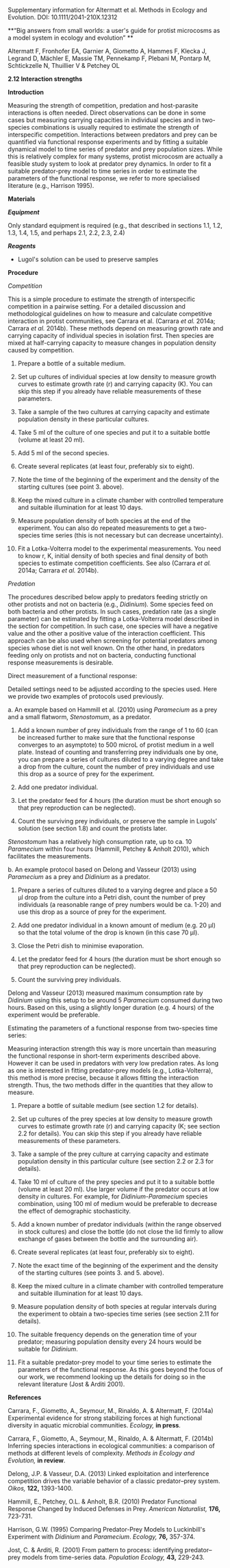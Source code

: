 Supplementary information for Altermatt et al. Methods in Ecology and Evolution. DOI: 10.1111/2041-210X.12312

**“Big answers from small worlds: a user's guide for protist microcosms as a model system in ecology and evolution” **

Altermatt F, Fronhofer EA, Garnier A, Giometto A, Hammes F, Klecka J, Legrand D, Mächler E, Massie TM, Pennekamp F, Plebani M, Pontarp M, Schtickzelle N, Thuillier V & Petchey OL

**2.12 Interaction strengths**

**Introduction**

Measuring the strength of competition, predation and host-parasite interactions is often needed. Direct observations can be done in some cases but measuring carrying capacities in individual species and in two-species combinations is usually required to estimate the strength of interspecific competition. Interactions between predators and prey can be quantified via functional response experiments and by fitting a suitable dynamical model to time series of predator and prey population sizes. While this is relatively complex for many systems, protist microcosm are actually a feasible study system to look at predator prey dynamics. In order to fit a suitable predator-prey model to time series in order to estimate the parameters of the functional response, we refer to more specialised literature (e.g., Harrison 1995).

**Materials**

***Equipment***

Only standard equipment is required (e.g., that described in sections 1.1, 1.2, 1.3, 1.4, 1.5, and perhaps 2.1, 2.2, 2.3, 2.4)

***Reagents***

-   Lugol's solution can be used to preserve samples

**Procedure**

*Competition*

This is a simple procedure to estimate the strength of interspecific competition in a pairwise setting. For a detailed discussion and methodological guidelines on how to measure and calculate competitive interaction in protist communities, see Carrara et al. (Carrara *et al.* 2014a; Carrara *et al.* 2014b). These methods depend on measuring growth rate and carrying capacity of individual species in isolation first. Then species are mixed at half-carrying capacity to measure changes in population density caused by competition.

1.  Prepare a bottle of a suitable medium.

2.  Set up cultures of individual species at low density to measure growth curves to estimate growth rate (r) and carrying capacity (K). You can skip this step if you already have reliable measurements of these parameters.

3.  Take a sample of the two cultures at carrying capacity and estimate population density in these particular cultures.

4.  Take 5 ml of the culture of one species and put it to a suitable bottle (volume at least 20 ml).

5.  Add 5 ml of the second species.

6.  Create several replicates (at least four, preferably six to eight).

7.  Note the time of the beginning of the experiment and the density of the starting cultures (see point 3. above).

8.  Keep the mixed culture in a climate chamber with controlled temperature and suitable illumination for at least 10 days.

9.  Measure population density of both species at the end of the experiment. You can also do repeated measurements to get a two-species time series (this is not necessary but can decrease uncertainty).

10. Fit a Lotka-Volterra model to the experimental measurements. You need to know r, K, initial density of both species and final density of both species to estimate competition coefficients. See also (Carrara *et al.* 2014a; Carrara *et al.* 2014b).

*Predation*

The procedures described below apply to predators feeding strictly on other protists and not on bacteria (e.g., *Didinium*)*.* Some species feed on both bacteria and other protists. In such cases, predation rate (as a single parameter) can be estimated by fitting a Lotka-Volterra model described in the section for competition. In such case, one species will have a negative value and the other a positive value of the interaction coefficient. This approach can be also used when screening for potential predators among species whose diet is not well known. On the other hand, in predators feeding only on protists and not on bacteria, conducting functional response measurements is desirable.

Direct measurement of a functional response:

Detailed settings need to be adjusted according to the species used. Here we provide two examples of protocols used previously.

a. An example based on Hammill et al. (2010) using *Paramecium* as a prey and a small flatworm, *Stenostomum*, as a predator.

1.  Add a known number of prey individuals from the range of 1 to 60 (can be increased further to make sure that the functional response converges to an asymptote) to 500 microL of protist medium in a well plate. Instead of counting and transferring prey individuals one by one, you can prepare a series of cultures diluted to a varying degree and take a drop from the culture, count the number of prey individuals and use this drop as a source of prey for the experiment.

2.  Add one predator individual.

3.  Let the predator feed for 4 hours (the duration must be short enough so that prey reproduction can be neglected).

4.  Count the surviving prey individuals, or preserve the sample in Lugols’ solution (see section 1.8) and count the protists later.

*Stenostomum* has a relatively high consumption rate, up to ca. 10 *Paramecium* within four hours (Hammill, Petchey & Anholt 2010), which facilitates the measurements.

b. An example protocol based on Delong and Vasseur (2013) using *Paramecium* as a prey and *Didinium* as a predator.

1.  Prepare a series of cultures diluted to a varying degree and place a 50 <span id="__DdeLink__204_1020843646" class="anchor"></span>μl drop from the culture into a Petri dish, count the number of prey individuals (a reasonable range of prey numbers would be ca. 1-20) and use this drop as a source of prey for the experiment.

2.  Add one predator individual in a known amount of medium (e.g. 20 μl) so that the total volume of the drop is known (in this case 70 μl).

3.  Close the Petri dish to minimise evaporation.

4.  Let the predator feed for 4 hours (the duration must be short enough so that prey reproduction can be neglected).

5.  Count the surviving prey individuals.

Delong and Vasseur (2013) measured maximum consumption rate by *Didinium* using this setup to be around 5 *Paramecium* consumed during two hours. Based on this, using a slightly longer duration (e.g. 4 hours) of the experiment would be preferable.

Estimating the parameters of a functional response from two-species time series:

Measuring interaction strength this way is more uncertain than measuring the functional response in short-term experiments described above. However it can be used in predators with very low predation rates. As long as one is interested in fitting predator-prey models (e.g., Lotka-Volterra), this method is more precise, because it allows fitting the interaction strength. Thus, the two methods differ in the quantities that they allow to measure.

1.  Prepare a bottle of suitable medium (see section 1.2 for details).

2.  Set up cultures of the prey species at low density to measure growth curves to estimate growth rate (r) and carrying capacity (K; see section 2.2 for details). You can skip this step if you already have reliable measurements of these parameters.

3.  Take a sample of the prey culture at carrying capacity and estimate population density in this particular culture (see section 2.2 or 2.3 for details).

4.  Take 10 ml of culture of the prey species and put it to a suitable bottle (volume at least 20 ml). Use larger volume if the predator occurs at low density in cultures. For example, for *Didinium-Paramecium* species combination, using 100 ml of medium would be preferable to decrease the effect of demographic stochasticity.

5.  Add a known number of predator individuals (within the range observed in stock cultures) and close the bottle (do not close the lid firmly to allow exchange of gases between the bottle and the surrounding air).

6.  Create several replicates (at least four, preferably six to eight).

7.  Note the exact time of the beginning of the experiment and the density of the starting cultures (see points 3. and 5. above).

8.  Keep the mixed culture in a climate chamber with controlled temperature and suitable illumination for at least 10 days.

9.  Measure population density of both species at regular intervals during the experiment to obtain a two-species time series (see section 2.11 for details).

10. The suitable frequency depends on the generation time of your predator; measuring population density every 24 hours would be suitable for *Didinium*.

11. Fit a suitable predator-prey model to your time series to estimate the parameters of the functional response. As this goes beyond the focus of our work, we recommend looking up the details for doing so in the relevant literature (Jost & Arditi 2001).

**References**

Carrara, F., Giometto, A., Seymour, M., Rinaldo, A. & Altermatt, F. (2014a) Experimental evidence for strong stabilizing forces at high functional diversity in aquatic microbial communities. *Ecology,* **in press**.

Carrara, F., Giometto, A., Seymour, M., Rinaldo, A. & Altermatt, F. (2014b) Inferring species interactions in ecological communities: a comparison of methods at different levels of complexity. *Methods in Ecology and Evolution,* **in review**.

Delong, J.P. & Vasseur, D.A. (2013) Linked exploitation and interference competition drives the variable behavior of a classic predator–prey system. *Oikos,* **122,** 1393-1400.

Hammill, E., Petchey, O.L. & Anholt, B.R. (2010) Predator Functional Response Changed by Induced Defenses in Prey. *American Naturalist,* **176,** 723-731.

Harrison, G.W. (1995) Comparing Predator-Prey Models to Luckinbill's Experiment with *Didinium* and *Paramecium*. *Ecology,* **76,** 357-374.

Jost, C. & Arditi, R. (2001) From pattern to process: identifying predator–prey models from time-series data. *Population Ecology,* **43,** 229-243.
